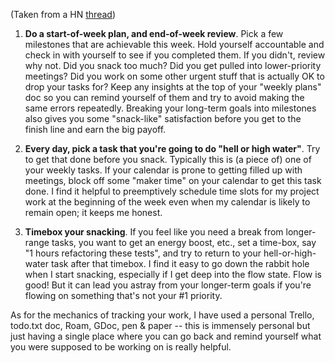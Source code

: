 (Taken from a HN [thread](https://news.ycombinator.com/item?id=24581810))

1. **Do a start-of-week plan, and end-of-week review**. Pick a few milestones that are achievable this week. Hold yourself accountable and check in with yourself to see if you completed them. If you didn't, review why not. Did you snack too much? Did you get pulled into lower-priority meetings? Did you work on some other urgent stuff that is actually OK to drop your tasks for? Keep any insights at the top of your "weekly plans" doc so you can remind yourself of them and try to avoid making the same errors repeatedly. Breaking your long-term goals into milestones also gives you some "snack-like" satisfaction before you get to the finish line and earn the big payoff.

2. **Every day, pick a task that you're going to do "hell or high water"**. Try to get that done before you snack. Typically this is (a piece of) one of your weekly tasks. If your calendar is prone to getting filled up with meetings, block off some "maker time" on your calendar to get this task done. I find it helpful to preemptively schedule time slots for my project work at the beginning of the week even when my calendar is likely to remain open; it keeps me honest.

3. **Timebox your snacking**. If you feel like you need a break from longer-range tasks, you want to get an energy boost, etc., set a time-box, say "1 hours refactoring these tests", and try to return to your hell-or-high-water task after that timebox. I find it easy to go down the rabbit hole when I start snacking, especially if I get deep into the flow state. Flow is good! But it can lead you astray from your longer-term goals if you're flowing on something that's not your #1 priority.

As for the mechanics of tracking your work, I have used a personal Trello, todo.txt doc, Roam, GDoc, pen & paper -- this is immensely personal but just having a single place where you can go back and remind yourself what you were supposed to be working on is really helpful.